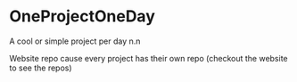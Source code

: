 # OneProjectOneDay
A cool or simple project per day n.n

Website repo cause every project has their own repo (checkout the website to see the repos)